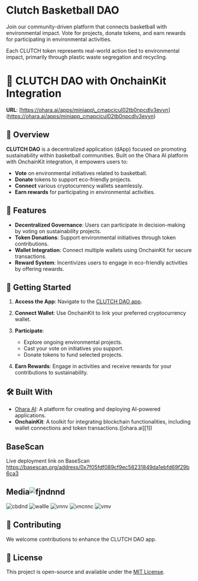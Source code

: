 
 # Clutch Basketball DAO
Join our community-driven platform that connects basketball with environmental impact. 
Vote for projects, donate tokens, and earn rewards for participating in environmental activities.

Each CLUTCH token represents real-world action tied to environmental impact, primarily through plastic waste segregation and recycling.

# 🏀 CLUTCH DAO with OnchainKit Integration

**URL**: [https://ohara.ai/apps/miniapp\_cmapcicul02tb0npcdlv3evyn] (https://ohara.ai/apps/miniapp_cmapcicul02tb0npcdlv3evyn)

## 🌱 Overview

**CLUTCH DAO** is a decentralized application (dApp) focused on promoting sustainability within basketball communities. Built on the Ohara AI platform with OnchainKit integration, it empowers users to:

* **Vote** on environmental initiatives related to basketball.
* **Donate** tokens to support eco-friendly projects.
* **Connect** various cryptocurrency wallets seamlessly.
* **Earn rewards** for participating in environmental activities.

## 🔧 Features

* **Decentralized Governance**: Users can participate in decision-making by voting on sustainability projects.
* **Token Donations**: Support environmental initiatives through token contributions.
* **Wallet Integration**: Connect multiple wallets using OnchainKit for secure transactions.
* **Reward System**: Incentivizes users to engage in eco-friendly activities by offering rewards.

## 🚀 Getting Started

1. **Access the App**: Navigate to the [CLUTCH DAO app](https://ohara.ai/apps/miniapp_cmapcicul02tb0npcdlv3evyn).
2. **Connect Wallet**: Use OnchainKit to link your preferred cryptocurrency wallet.
3. **Participate**:

   * Explore ongoing environmental projects.
   * Cast your vote on initiatives you support.
   * Donate tokens to fund selected projects.
4. **Earn Rewards**: Engage in activities and receive rewards for your contributions to sustainability.

## 🛠️ Built With

* [Ohara AI](https://ohara.ai/): A platform for creating and deploying AI-powered applications.
* **OnchainKit**: A toolkit for integrating blockchain functionalities, including wallet connections and token transactions.([ohara.ai][1])

## BaseScan
Live deployment link on BaseScan https://basescan.org/address/0x7f05fdf089cf9ec56231849da1ebfd69f29b6ca3

## Media![fjndnnd](https://github.com/user-attachments/assets/d99b5315-b932-4ab6-a3af-435b84076eda)
![cbdnd](https://github.com/user-attachments/assets/35430e07-dbc9-4158-8233-97526deeeb81)
![wallle](https://github.com/user-attachments/assets/0b853f5d-d393-47c4-86d0-fc26ab8a9ca2)
![vnnv](https://github.com/user-attachments/assets/b473ef89-6206-44f9-a468-e6d919a2b4c1)
![vncnnc](https://github.com/user-attachments/assets/d5d80ad6-d77d-47a7-b06d-e6dc737d6d67)
![vmv](https://github.com/user-attachments/assets/6a253832-6ed1-4bd3-88d8-f184dcd08f89)


## 🤝 Contributing

We welcome contributions to enhance the CLUTCH DAO app. 

## 📄 License

This project is open-source and available under the [MIT License](LICENSE).



